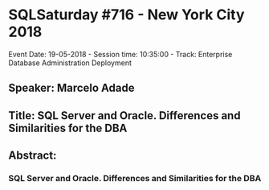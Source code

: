 # SQLSaturday #716 - New York City 2018
Event Date: 19-05-2018 - Session time: 10:35:00 - Track: Enterprise Database Administration  Deployment
## Speaker: Marcelo Adade
## Title: SQL Server and Oracle.  Differences and Similarities for the DBA
## Abstract:
### SQL Server and Oracle.  Differences and Similarities for the DBA
